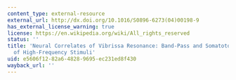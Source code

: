 ```yaml
---
content_type: external-resource
external_url: http://dx.doi.org/10.1016/S0896-6273(04)00198-9
has_external_license_warning: true
license: https://en.wikipedia.org/wiki/All_rights_reserved
status: ''
title: 'Neural Correlates of Vibrissa Resonance: Band-Pass and Somatotopic Representation
  of High-Frequency Stimuli'
uid: e5606f12-82a6-4828-9695-ec231ed8f430
wayback_url: ''
---
```

